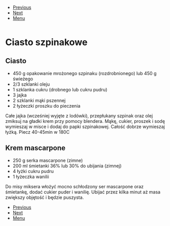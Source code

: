 <!-- Navigation Menu Start -->

- [Previous](<Ciasto dyniowe.md>)
- [Next](<Fasolka.md>)
- [Menu](<README.md>)

<div style="margin-bottom: 50px"></div>

<!-- /Navigation Menu Start -->


# Ciasto szpinakowe

## Ciasto

- 450 g opakowanie mrożonego szpinaku (rozdrobnionego) lub 450 g świeżego
- 2/3 szklanki oleju
- 1 szklanka cukru (drobnego lub cukru pudru)
- 3 jajka
- 2 szklanki mąki pszennej
- 2 łyżeczki proszku do pieczenia

Całe jajka (wcześniej wyjęte z lodówki), przepłukany szpinak oraz olej zmiksuj na gładki krem przy pomocy blendera. Mąkę, cukier, proszek i sodę wymieszaj w misce i dodaj do papki szpinakowej. Całość dobrze wymieszaj łyżką. Piecz 40-45min w 180C

## Krem mascarpone

- 250 g serka mascarpone (zimne)
- 200 ml śmietanki 36% lub 30% do ubijania (zimnej)
- 4 łyżki cukru pudru
- 1 łyżeczka wanilii

Do misy miksera włożyć mocno schłodzony ser mascarpone oraz śmietankę, dodać cukier puder i wanilię. Ubijać przez kilka minut aż masa zwiększy objętość i będzie puszysta.


<!-- Navigation Menu End -->

- [Previous](<Ciasto dyniowe.md>)
- [Next](<Fasolka.md>)
- [Menu](<README.md>)

<div style="margin-bottom: 50px"></div>

<!-- /Navigation Menu End -->